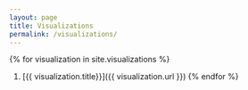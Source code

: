 ```yaml
---
layout: page
title: Visualizations
permalink: /visualizations/
---
```


{% for visualization in site.visualizations %}
1. [{{ visualization.title}}]({{ visualization.url }})
{% endfor %}